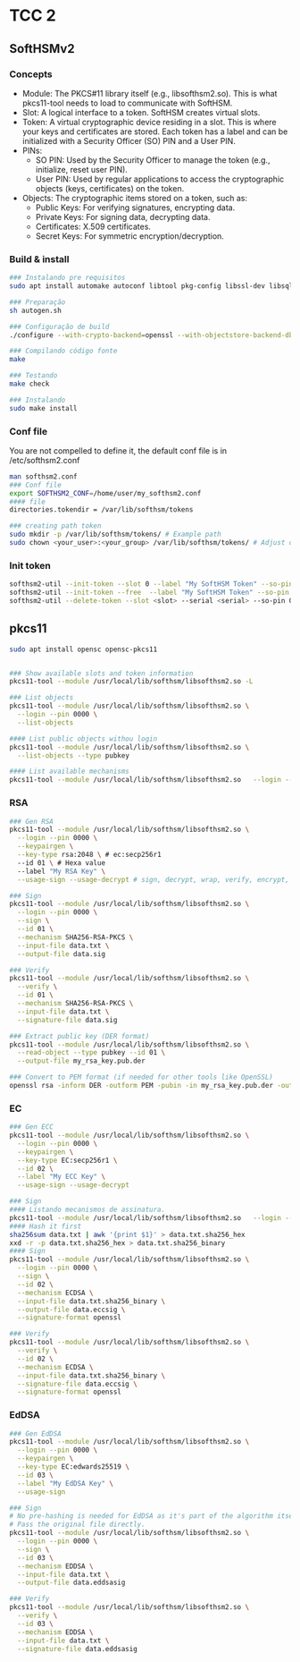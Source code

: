 # TCC 2

## SoftHSMv2

### Concepts

- Module: The PKCS#11 library itself (e.g., libsofthsm2.so). This is what pkcs11-tool needs to load to communicate with SoftHSM.
- Slot: A logical interface to a token. SoftHSM creates virtual slots.
- Token: A virtual cryptographic device residing in a slot. This is where your keys and certificates are stored. Each token has a label and can be initialized with a Security Officer (SO) PIN and a User PIN.
- PINs:
  - SO PIN: Used by the Security Officer to manage the token (e.g., initialize, reset user PIN).
  - User PIN: Used by regular applications to access the cryptographic objects (keys, certificates) on the token.
- Objects: The cryptographic items stored on a token, such as:
  - Public Keys: For verifying signatures, encrypting data.
  - Private Keys: For signing data, decrypting data.
  - Certificates: X.509 certificates.
  - Secret Keys: For symmetric encryption/decryption.

### Build & install

```bash
### Instalando pre requisitos
sudo apt install automake autoconf libtool pkg-config libssl-dev libsqlite3-dev libp11-kit-dev libcppunit-dev

### Preparação
sh autogen.sh

### Configuração de build
./configure --with-crypto-backend=openssl --with-objectstore-backend-db --disable-gost --enable-eddsa

### Compilando código fonte
make

### Testando
make check

### Instalando
sudo make install
```

### Conf file

You are not compelled to define it, the default conf file is in
/etc/softhsm2.conf

```bash
man softhsm2.conf
### Conf file
export SOFTHSM2_CONF=/home/user/my_softhsm2.conf
#### file
directories.tokendir = /var/lib/softhsm/tokens

### creating path token
sudo mkdir -p /var/lib/softhsm/tokens/ # Example path
sudo chown <your_user>:<your_group> /var/lib/softhsm/tokens/ # Adjust ownership if needed
```
### Init token

```bash
softhsm2-util --init-token --slot 0 --label "My SoftHSM Token" --so-pin 0000 --pin 0000
softhsm2-util --init-token --free  --label "My SoftHSM Token" --so-pin 0000 --pin 0000
softhsm2-util --delete-token --slot <slot> --serial <serial> --so-pin 0000
```

## pkcs11

```bash
sudo apt install opensc opensc-pkcs11


### Show available slots and token information
pkcs11-tool --module /usr/local/lib/softhsm/libsofthsm2.so -L

### List objects
pkcs11-tool --module /usr/local/lib/softhsm/libsofthsm2.so \
  --login --pin 0000 \
  --list-objects

#### List public objects withou login
pkcs11-tool --module /usr/local/lib/softhsm/libsofthsm2.so \
  --list-objects --type pubkey

#### List available mechanisms
pkcs11-tool --module /usr/local/lib/softhsm/libsofthsm2.so   --login --pin 0000   --sign   --id 02   --list-mechanism
```

### RSA 
```bash
### Gen RSA
pkcs11-tool --module /usr/local/lib/softhsm/libsofthsm2.so \
  --login --pin 0000 \
  --keypairgen \
  --key-type rsa:2048 \ # ec:secp256r1
  --id 01 \ # Hexa value
  --label "My RSA Key" \
  --usage-sign --usage-decrypt # sign, decrypt, wrap, verify, encrypt, unwrap

### Sign
pkcs11-tool --module /usr/local/lib/softhsm/libsofthsm2.so \
  --login --pin 0000 \
  --sign \
  --id 01 \
  --mechanism SHA256-RSA-PKCS \
  --input-file data.txt \
  --output-file data.sig

### Verify
pkcs11-tool --module /usr/local/lib/softhsm/libsofthsm2.so \
  --verify \
  --id 01 \
  --mechanism SHA256-RSA-PKCS \
  --input-file data.txt \
  --signature-file data.sig

### Extract public key (DER format)
pkcs11-tool --module /usr/local/lib/softhsm/libsofthsm2.so \
  --read-object --type pubkey --id 01 \
  --output-file my_rsa_key.pub.der

### Convert to PEM format (if needed for other tools like OpenSSL)
openssl rsa -inform DER -outform PEM -pubin -in my_rsa_key.pub.der -out my_rsa_key.pub.pem
```

### EC

```bash
### Gen ECC
pkcs11-tool --module /usr/local/lib/softhsm/libsofthsm2.so \
  --login --pin 0000 \
  --keypairgen \
  --key-type EC:secp256r1 \
  --id 02 \
  --label "My ECC Key" \
  --usage-sign --usage-decrypt

### Sign
#### Listando mecanismos de assinatura.
pkcs11-tool --module /usr/local/lib/softhsm/libsofthsm2.so   --login --pin 0000   --sign   --id 02   --list-mechanism
#### Hash it first
sha256sum data.txt | awk '{print $1}' > data.txt.sha256_hex
xxd -r -p data.txt.sha256_hex > data.txt.sha256_binary
#### Sign
pkcs11-tool --module /usr/local/lib/softhsm/libsofthsm2.so \
  --login --pin 0000 \
  --sign \
  --id 02 \
  --mechanism ECDSA \
  --input-file data.txt.sha256_binary \
  --output-file data.eccsig \
  --signature-format openssl

### Verify
pkcs11-tool --module /usr/local/lib/softhsm/libsofthsm2.so \
  --verify \
  --id 02 \
  --mechanism ECDSA \
  --input-file data.txt.sha256_binary \
  --signature-file data.eccsig \
  --signature-format openssl

```

### EdDSA

```bash
### Gen EdDSA
pkcs11-tool --module /usr/local/lib/softhsm/libsofthsm2.so \
  --login --pin 0000 \
  --keypairgen \
  --key-type EC:edwards25519 \
  --id 03 \
  --label "My EdDSA Key" \
  --usage-sign

### Sign
# No pre-hashing is needed for EdDSA as it's part of the algorithm itself.
# Pass the original file directly.
pkcs11-tool --module /usr/local/lib/softhsm/libsofthsm2.so \
  --login --pin 0000 \
  --sign \
  --id 03 \
  --mechanism EDDSA \
  --input-file data.txt \
  --output-file data.eddsasig

### Verify
pkcs11-tool --module /usr/local/lib/softhsm/libsofthsm2.so \
  --verify \
  --id 03 \
  --mechanism EDDSA \
  --input-file data.txt \
  --signature-file data.eddsasig
```
